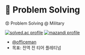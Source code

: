 # 🧠 Problem Solving

😡 Problem Solving @ Military

[![solved.ac profile](http://mazassumnida.wtf/api/v2/generate_badge?boj=officeman)](https://solved.ac/officeman)
[![mazandi profile](http://mazandi.herokuapp.com/api?handle=officeman)](https://solved.ac/officeman)

- [@officeman](https://solved.ac/officeman)
- 목표: 전역 전 티어 플레티넘